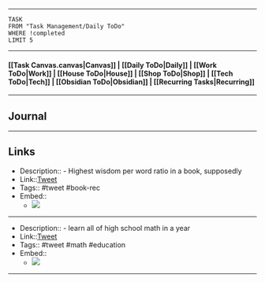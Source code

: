 
---
```dataview
TASK
FROM "Task Management/Daily ToDo"
WHERE !completed
LIMIT 5
```
---

#### [[Task Canvas.canvas|Canvas]] | [[Daily ToDo|Daily]] | [[Work ToDo|Work]] |  [[House ToDo|House]] |  [[Shop ToDo|Shop]] | [[Tech ToDo|Tech]] | [[Obsidian ToDo|Obsidian]] | [[Recurring Tasks|Recurring]] 
---
## Journal

---
## Links
- Description:: - Highest wisdom per word ratio in a book, supposedly 
- Link::[Tweet](https://x.com/blakeir/status/1873924201717059883?t=3JdpNVjm9o_gT-i5c4Nt0A&s=19)
- Tags:: #tweet #book-rec 
- Embed:: 
	- ![](https://x.com/blakeir/status/1873924201717059883?t=3JdpNVjm9o_gT-i5c4Nt0A&s=19)

 --- 
- Description:: - learn all of high school math in a year
- Link::[Tweet](https://x.com/tracewoodgrains/status/1873877065457647761?t=hdxXBCjCreBlXCuOH9V95w&s=19)
- Tags:: #tweet #math #education 
- Embed:: 
	- ![](https://x.com/tracewoodgrains/status/1873877065457647761?t=hdxXBCjCreBlXCuOH9V95w&s=19)

 --- 
